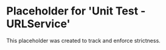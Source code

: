 ﻿# Placeholder for 'Unit Test - URLService'
This placeholder was created to track and enforce strictness.
